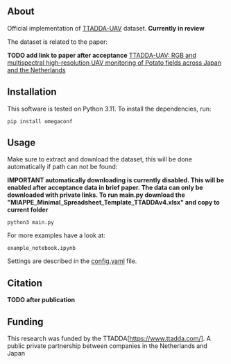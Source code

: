
## About
Official implementation of [TTADDA-UAV](https://data.4tu.nl/my/collections/936b5772-09fc-4856-983d-1f9cc2f38d15/edit) dataset. **Currently in review**


The dataset is related to the paper:

**TODO add link to paper after acceptance**
[TTADDA-UAV: RGB and multispectral high-resolution UAV monitoring of Potato fields across Japan and the Netherlands
]()

## Installation
This software is tested on Python 3.11. To install the dependencies, run:
```
pip install omegaconf
```

## Usage
Make sure to extract and download the dataset, this will be done automatically if path can not be found:

**IMPORTANT automatically downloading is currently disabled. This will be enabled after acceptance data in brief paper. The data can only be downloaded with private links. To run main.py download the "MIAPPE_Minimal_Spreadsheet_Template_TTADDAv4.xlsx" and copy to current folder**

```
python3 main.py
```
For more examples have a look at:
```
example_notebook.ipynb
```

Settings are described in the [config.yaml](config.yaml) file.


## Citation
**TODO after publication**

## Funding
This research was funded by the TTADDA[https://www.ttadda.com/]. A public private partnership between companies in the Netherlands and Japan 